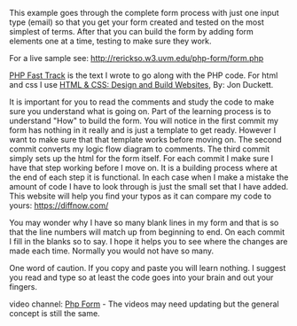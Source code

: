 <p>This example goes through the complete form process with just one input type (email) so that you get your form created and tested on the most simplest of terms. After that you can build the form by adding form elements one at a time, testing to make sure they work.</p>

<p>For a live sample see: <a href="http://rerickso.w3.uvm.edu/php-form/supporting/commit-11/form.php" target="_blank">http://rerickso.w3.uvm.edu/php-form/form.php</a></p>

<p><a href="https://rerickso.w3.uvm.edu/php-book/" target="_blank">PHP Fast Track</a> is the text I wrote to go along with the PHP code. For html and css I use <a href="https://www.wiley.com/en-us/HTML+and+CSS%3A+Design+and+Build+Websites-p-9781118008188" target="_blank">HTML & CSS: Design and Build Websites</a>, By: Jon Duckett.</p>

<p>It is important for you to read the comments and study the code to make sure you understand what is going on. Part of the learning process is to understand "How" to build the form. You will notice in the first commit my form has nothing in it really and is just a template to get ready. However I want to make sure that that template works before moving on. The second commit converts my logic flow diagram to comments. The third commit simply sets up the html for the form itself. For each commit I make sure I have that step working before I move on. It is a building process where at the end of each step it is functional. In each case when I make a mistake the amount of code I have to look through is just the small set that I have added. This website will help you find your typos as it can compare my code to yours: <a href="https://diffnow.com/">https://diffnow.com/</a></p>

<p>You may wonder why I have so many blank lines in my form and that is so that the line numbers will match up from beginning to end. On each commit I fill in the blanks so to say. I hope it helps you to see where the changes are made each time. Normally you would not have so many.</p>

<p>One word of caution. If you copy and paste you will learn nothing. I suggest you read and type so at least the code goes into your brain and out your fingers.</p>

<p>video channel: <a href="https://www.youtube.com/playlist?list=PLxWIQk1hqg09NywIp9EF9Bvq04t2UbI0P" target="_blank">Php Form</a> - The videos may need updating but the general concept is still the same.</p>
